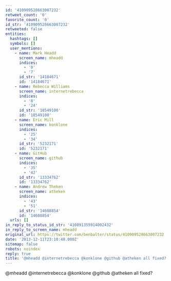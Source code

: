 ```yaml
---
id: '410909528663007232'
retweet_count: '0'
favorite_count: '0'
id_str: '410909528663007232'
retweeted: false
entities:
  hashtags: []
  symbols: []
  user_mentions:
    - name: Mark Headd
      screen_name: mheadd
      indices:
        - '0'
        - '7'
      id_str: '14184671'
      id: '14184671'
    - name: Rebecca Williams
      screen_name: internetrebecca
      indices:
        - '8'
        - '24'
      id_str: '18549100'
      id: '18549100'
    - name: Eric Mill
      screen_name: konklone
      indices:
        - '25'
        - '34'
      id_str: '5232171'
      id: '5232171'
    - name: GitHub
      screen_name: github
      indices:
        - '35'
        - '42'
      id_str: '13334762'
      id: '13334762'
    - name: Andrew Theken
      screen_name: atheken
      indices:
        - '43'
        - '51'
      id_str: '14608854'
      id: '14608854'
  urls: []
in_reply_to_status_id_str: '410891355914002432'
in_reply_to_screen_name: mheadd
original_url: https://twitter.com/benbalter/status/410909528663007232
date: '2013-12-11T23:10:40.000Z'
sitemap: false
robots: noindex
reply: true
title: '@mheadd @internetrebecca @konklone @github @atheken all fixed?'
---
```


@mheadd @internetrebecca @konklone @github @atheken all fixed?